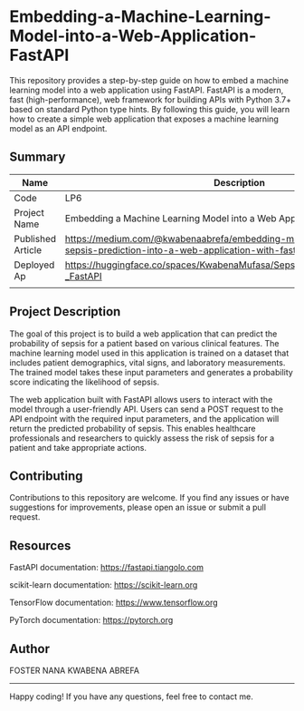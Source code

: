 # Embedding-a-Machine-Learning-Model-into-a-Web-Application-FastAPI



This repository provides a step-by-step guide on how to embed a machine learning model into a web application using FastAPI. FastAPI is a modern, fast (high-performance), web framework for building APIs with Python 3.7+ based on standard Python type hints. By following this guide, you will learn how to create a simple web application that exposes a machine learning model as an API endpoint.


## Summary

| Name                       | Description        |
| -------------------------- | ------------------ | 
| Code                       | LP6                | 
| Project Name               | Embedding a Machine Learning Model into a Web Application : FastAPI | 
| Published Article          | https://medium.com/@kwabenaabrefa/embedding-machine-learning-for-sepsis-prediction-into-a-web-application-with-fastapi-1887512bc62d |
| Deployed Ap                | https://huggingface.co/spaces/KwabenaMufasa/Sepsis_Machine_Learning_API_-_FastAPI    |
|                            |                    | 



## Project Description
The goal of this project is to build a web application that can predict the probability of sepsis for a patient based on various clinical features. The machine learning model used in this application is trained on a dataset that includes patient demographics, vital signs, and laboratory measurements. The trained model takes these input parameters and generates a probability score indicating the likelihood of sepsis.


The web application built with FastAPI allows users to interact with the model through a user-friendly API. Users can send a POST request to the API endpoint with the required input parameters, and the application will return the predicted probability of sepsis. This enables healthcare professionals and researchers to quickly assess the risk of sepsis for a patient and take appropriate actions.






## Contributing

Contributions to this repository are welcome. If you find any issues or have suggestions for improvements, please open an issue or submit a pull request.




## Resources

FastAPI documentation: https://fastapi.tiangolo.com


scikit-learn documentation: https://scikit-learn.org


TensorFlow documentation: https://www.tensorflow.org


PyTorch documentation: https://pytorch.org





## Author

FOSTER NANA KWABENA ABREFA


--------
Happy coding! If you have any questions, feel free to contact me.

